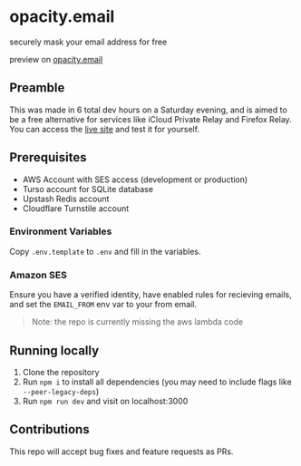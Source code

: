 # opacity.email
securely mask your email address for free

preview on [opacity.email](https://opacity.email)


## Preamble 

This was made in 6 total dev hours on a Saturday evening, and is aimed to be a free alternative for services like iCloud Private Relay and Firefox Relay. You can access the [live site](https://opacity.email) and test it for yourself.

## Prerequisites
- AWS Account with SES access (development or production)
- Turso account for SQLite database
- Upstash Redis account
- Cloudflare Turnstile account

### Environment Variables
Copy `.env.template` to `.env` and fill in the variables.

### Amazon SES
Ensure you have a verified identity, have enabled rules for recieving emails, and set the `EMAIL_FROM` env var to your from email.

> Note: the repo is currently missing the aws lambda code

## Running locally
1. Clone the repository
2. Run `npm i` to install all dependencies (you may need to include flags like `--peer-legacy-deps`)
3. Run `npm run dev` and visit on localhost:3000


## Contributions
This repo will accept bug fixes and feature requests as PRs. 

